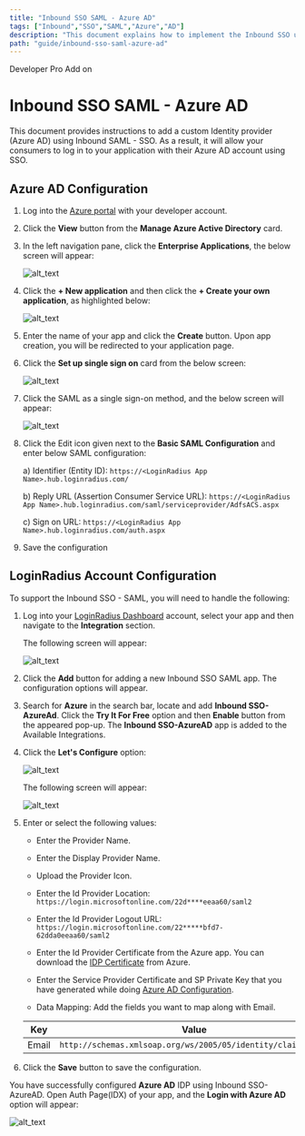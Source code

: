 ```yaml
---
title: "Inbound SSO SAML - Azure AD"
tags: ["Inbound","SSO","SAML","Azure","AD"]
description: "This document explains how to implement the Inbound SSO using Azure AD."
path: "guide/inbound-sso-saml-azure-ad"
---
```


<span class="devloper-premium plan-tag">Developer Pro</span>
<span class="devloper-premium plan-tag">Add on</span>

# Inbound SSO SAML - Azure AD

This document provides instructions to add a custom Identity provider (Azure AD) using Inbound SAML - SSO. As a result, it will allow your consumers to log in to your application with their Azure AD account using SSO.

## Azure AD Configuration

1. Log into the <a href="http://portal.azure.com/" target="_blank">Azure portal</a> with your developer account.

2. Click the **View** button from the **Manage Azure Active Directory** card.

3. In the left navigation pane, click the **Enterprise Applications**, the below screen will appear:

   ![alt_text](images/enterprise_azure.png "image_tooltip")

4. Click the **+ New application** and then click the **+ Create your own application**, as highlighted below:

   ![alt_text](images/gallery_azure.png "image_tooltip")

5. Enter the name of your app and click the **Create** button. Upon app creation, you will be redirected to your application page.

6. Click the **Set up single sign on** card from the below screen:

   ![alt_text](images/setup_sso.png "image_tooltip")

7. Click the SAML as a single sign-on method, and the below screen will appear:

   ![alt_text](images/newtest.png "image_tooltip")

8. Click the Edit icon given next to the **Basic SAML Configuration** and enter below SAML configuration:

    a) Identifier (Entity ID): `https://<LoginRadius App Name>.hub.loginradius.com/`

    b) Reply URL (Assertion Consumer Service URL): `https://<LoginRadius App Name>.hub.loginradius.com/saml/serviceprovider/AdfsACS.aspx`

    c) Sign on URL: `https://<LoginRadius App Name>.hub.loginradius.com/auth.aspx`

9. Save the configuration

## LoginRadius Account Configuration

To support the Inbound SSO - SAML, you will need to handle the following:

1. Log into your <a href="https://dashboard.loginradius.com/dashboard" target="_blank">LoginRadius Dashboard</a> account, select your app and then navigate to the **Integration** section.

   The following screen will appear:

   ![alt_text](images/integration_configure.png "image_tooltip")

2. Click the **Add** button for adding a new Inbound SSO SAML app. The configuration options will appear.

3. Search for **Azure** in the search bar, locate and add **Inbound SSO-AzureAd**. Click the **Try It For Free** option and then **Enable** button from the appeared pop-up. The **Inbound SSO-AzureAD** app is added to the Available Integrations.

4. Click the **Let's Configure** option:

   ![alt_text](images/inbound-azure.png "image_tooltip")

   The following screen will appear:

   ![alt_text](images/azure-config.png "image_tooltip")

4. Enter or select the following values:

   * Enter the Provider Name.

   * Enter the Display Provider Name.

   * Upload the Provider Icon.

   * Enter the Id Provider Location: `https://login.microsoftonline.com/22d****eeaa60/saml2`

   * Enter the Id Provider Logout URL: `https://login.microsoftonline.com/22*****bfd7-62dda0eeaa60/saml2`

   * Enter the Id Provider Certificate from the Azure app. You can download the <a href="https://docs.microsoft.com/en-us/azure/active-directory/manage-apps/manage-certificates-for-federated-single-sign-on" target="_blank">IDP Certificate</a> from Azure.

   * Enter the Service Provider Certificate and SP Private Key that you have generated while doing [Azure AD Configuration](#azure-ad-configuration).

   * Data Mapping: Add the fields you want to map along with Email.

    | Key | Value | |
    |----|----|-----|
    |Email | `http://schemas.xmlsoap.org/ws/2005/05/identity/claims/name` |


5. Click the **Save** button to save the configuration.

You have successfully configured **Azure AD** IDP using Inbound SSO-AzureAD. Open Auth Page(IDX) of your app, and the **Login with Azure AD** option will appear:

![alt_text](images/login_azure.png "image_tooltip")
